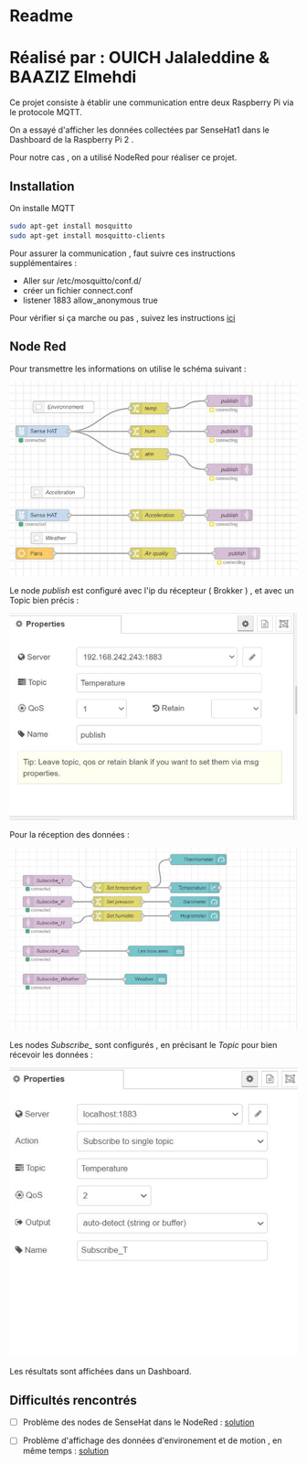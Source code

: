# Readme

# Réalisé par : OUICH Jalaleddine & BAAZIZ Elmehdi

Ce projet consiste à établir une communication entre deux Raspberry Pi via le protocole MQTT.

On a essayé d'afficher les données collectées par SenseHat1 dans le Dashboard de la Raspberry Pi 2 .

Pour notre cas  , on a utilisé NodeRed pour réaliser ce projet.



## Installation
On  installe MQTT

```bash
sudo apt-get install mosquitto
sudo apt-get install mosquitto-clients
```
Pour assurer la communication , faut suivre ces instructions supplémentaires : 

- Aller sur /etc/mosquitto/conf.d/
- créer un fichier connect.conf
- listener 1883
  allow_anonymous true

Pour vérifier si ça marche ou pas , suivez les instructions [ici](https://projetsdiy.fr/mosquitto-broker-mqtt-raspberry-pi/)





## Node Red

Pour transmettre les informations on utilise le schéma suivant :

![](OUT.JPG)

Le node *publish* est configuré avec l'ip du récepteur ( Brokker ) , et avec un Topic bien précis :

![](out1.JPG)



Pour la réception des données : 

![](IN.JPG)

Les nodes *Subscribe_* sont configurés , en précisant le *Topic* pour bien récevoir les données :

![](in2.JPG)

Les résultats sont affichées dans un Dashboard.



## Difficultés rencontrés



- [ ] Problème des nodes de SenseHat dans le NodeRed : [solution](https://discourse.nodered.org/t/unable-to-find-sense-hat-library/54275/12)

- [ ] Problème d'affichage des données d'environement et de motion , en même temps : [solution](https://discourse.nodered.org/t/cant-read-motion-data-from-sense-hat-in-node-red/55323)

   
